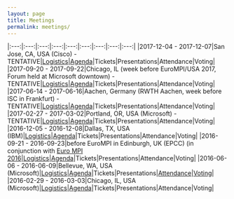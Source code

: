 ```yaml
---
layout: page
title: Meetings
permalink: meetings/
---
```


|:---:|:---:|:---:|:---:|:---:|:---:|:---:|:---:|:---:|
|2017-12-04 - 2017-12-07|San Jose, CA, USA (Cisco) - TENTATIVE|[Logistics](logistics/2017-12)|[Agenda](agenda/2017-12)|Tickets|Presentations|Attendance|Voting|
|2017-09-20 - 2017-09-22|Chicago, IL (week before EuroMPI/USA 2017, Forum held at Microsoft downtown) - TENTATIVE|[Logistics](logistics/2017-09)|[Agenda](agenda/2017-09)|Tickets|Presentations|Attendance|Voting|
|2017-06-14 - 2017-06-16|Aachen, Germany (RWTH Aachen, week before ISC in Frankfurt) - TENTATIVE|[Logistics](logistics/2017-06)|[Agenda](agenda/2017-06)|Tickets|Presentations|Attendance|Voting|
|2017-02-27 - 2017-03-02|Portland, OR, USA (Microsoft) - TENTATIVE|[Logistics](logistics/2017-07)|[Agenda](agenda/2017-07)|Tickets|Presentations|Attendance|Voting|
|2016-12-05 - 2016-12-08|Dallas, TX, USA (IBM)|[Logistics](logistics/2016-12)|[Agenda](agenda/2016-12)|Tickets|Presentations|Attendance|Voting|
|2016-09-21 - 2016-09-23|before EuroMPI in Edinburgh, UK (EPCC) (in conjunction with [Euro MPI 2016](http://www.eurompi2016.ed.ac.uk/)|[Logistics](logistics/2016-09)|[Agenda](agenda/2016-09)|Tickets|Presentations|Attendance|Voting|
|2016-06-06 - 2016-06-09|Bellevue, WA, USA (Microsoft)|[Logistics](logistics/2016-06)|[Agenda](agenda/2016-06)|Tickets|Presentations|[Attendance](attendance/2016-06)|[Voting](votes/2016-06)|
|2016-02-29 - 2016-03-03|Chicago, IL, USA (Microsoft)|[Logistics](logistics/2016-02)|[Agenda](agenda/2016-02)|Tickets|Presentations|Attendance|Voting|

